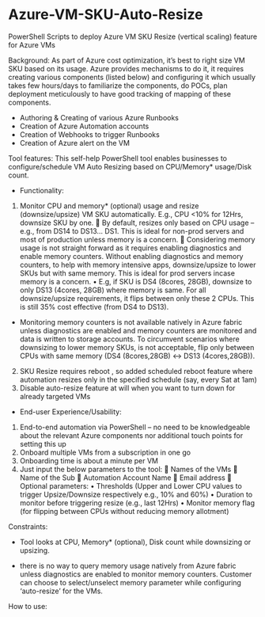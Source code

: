 # Azure-VM-SKU-Auto-Resize
PowerShell Scripts to deploy Azure VM SKU Resize (vertical scaling) feature for Azure VMs

Background:
As part of Azure cost optimization, it’s best to right size VM SKU based on its usage.  Azure provides mechanisms to do it, it requires creating various components (listed below) and configuring it which usually takes few hours/days to familiarize the components, do POCs, plan deployment meticulously to have good tracking of mapping of these components.
-	Authoring & Creating of various Azure Runbooks
-	Creation of Azure Automation accounts
-	Creation of Webhooks to trigger Runbooks
-	Creation of Azure alert on the VM

Tool features:
This self-help PowerShell tool enables businesses to configure/schedule VM Auto Resizing based on CPU/Memory* usage/Disk count.

-	Functionality: 
1)	Monitor CPU and memory* (optional) usage and resize (downsize/upsize) VM SKU automatically.  E.g., CPU <10% for 12Hrs, downsize SKU by one. 
	By default, resizes only based on CPU usage – e.g., from DS14 to DS13… DS1.  This is ideal for non-prod servers and most of production unless memory is a concern.
	Considering memory usage is not straight forward as it requires enabling diagnostics and enable memory counters.  Without enabling diagnostics and memory counters, to help with memory intensive apps, downsize/upsize to lower SKUs but with same memory.  This is ideal for prod servers incase memory is a concern. 
•	E.g, if SKU is DS4 (8cores, 28GB), downsize to only DS13 (4cores, 28GB) where memory is same.  For all downsize/upsize requirements, it flips between only these 2 CPUs.  This is still 35% cost effective (from DS4 to DS13).
* Monitoring memory counters is not available natively in Azure fabric unless diagnostics are enabled and memory counters are monitored and data is written to storage accounts.  To circumvent scenarios where downsizing to lower memory SKUs, is not acceptable, flip only between CPUs with same memory (DS4 (8cores,28GB) <-> DS13 (4cores,28GB)).
2)	SKU Resize requires reboot , so added scheduled reboot feature where automation resizes only in the specified schedule (say, every Sat at 1am)
3)	Disable auto-resize feature at will when you want to turn down for already targeted VMs

-	End-user Experience/Usability: 
1)	End-to-end automation via PowerShell – no need to be knowledgeable about the relevant Azure components nor additional touch points for setting this up
2)	Onboard multiple VMs from a subscription in one go
3)	Onboarding time is about a minute per VM
4)	Just input the below parameters to the tool: 
	Names of the VMs
	Name of the Sub
	Automation Account Name
	Email address
	Optional parameters: 
•	Thresholds (Upper and Lower CPU values to trigger Upsize/Downsize respectively e.g., 10% and 60%)
•	Duration to monitor before triggering resize (e.g., last 12Hrs)
•	Monitor memory flag (for flipping between CPUs without reducing memory allotment)

Constraints:
-	Tool looks at CPU, Memory* (optional), Disk count while downsizing or upsizing.
* there is no way to query memory usage natively from Azure fabric unless diagnostics are enabled to monitor memory counters.  Customer can choose to select/unselect memory parameter while configuring ‘auto-resize’ for the VMs.

How to use:

 

